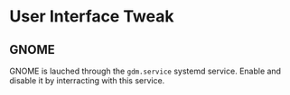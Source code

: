 # User Interface Tweak

## GNOME
GNOME is lauched through the `gdm.service` systemd service. Enable and disable it by interracting with this service.
